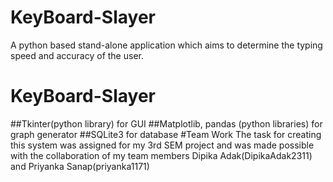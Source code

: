 # KeyBoard-Slayer
A python based stand-alone application which aims to determine the typing speed and accuracy of the user.
# KeyBoard-Slayer
##Tkinter(python library) for GUI
##Matplotlib, pandas (python libraries) for graph generator
##SQLite3 for database
#Team Work
The task for creating this system was assigned for my 3rd SEM project and was made possible with the collaboration of my team members Dipika Adak(DipikaAdak2311) and Priyanka Sanap(priyanka1171)
